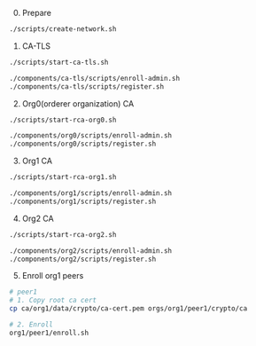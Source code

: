 0. Prepare
```sh
./scripts/create-network.sh
```

1. CA-TLS
```sh
./scripts/start-ca-tls.sh

./components/ca-tls/scripts/enroll-admin.sh
./components/ca-tls/scripts/register.sh
```

2. Org0(orderer organization) CA
```sh
./scripts/start-rca-org0.sh

./components/org0/scripts/enroll-admin.sh
./components/org0/scripts/register.sh
```
3. Org1 CA
```sh
./scripts/start-rca-org1.sh

./components/org1/scripts/enroll-admin.sh
./components/org1/scripts/register.sh
```

4. Org2 CA
```sh
./scripts/start-rca-org2.sh

./components/org2/scripts/enroll-admin.sh
./components/org2/scripts/register.sh
```

5. Enroll org1 peers
```sh
# peer1
# 1. Copy root ca cert
cp ca/org1/data/crypto/ca-cert.pem orgs/org1/peer1/crypto/ca

# 2. Enroll
org1/peer1/enroll.sh
```